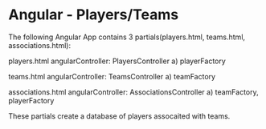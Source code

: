 # Angular - Players/Teams

The following Angular App contains 3 partials(players.html, teams.html, associations.html):

players.html
angularController: PlayersController
a) playerFactory

teams.html
angularController: TeamsController
a) teamFactory

associations.html
angularController: AssociationsController
a) teamFactory, playerFactory


These partials create a database of players assocaited with teams.
